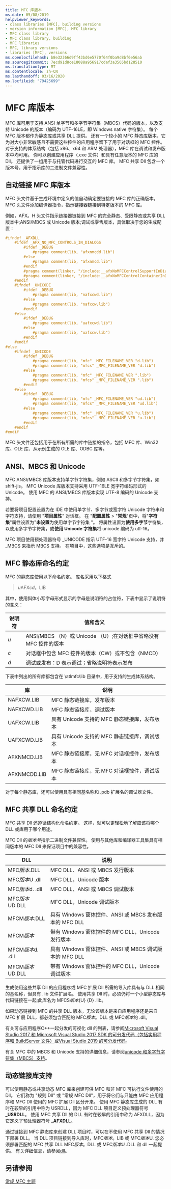 ```yaml
---
title: MFC 库版本
ms.date: 05/08/2019
helpviewer_keywords:
- class libraries [MFC], building versions
- version information [MFC], MFC library
- MFC class library
- MFC class library, building
- MFC libraries
- MFC, library versions
- libraries [MFC], versions
ms.openlocfilehash: b8e32366d9ff43bd6e5770f64f0ba9d8bf6e56ab
ms.sourcegitcommit: 7ecd91d8ce18088a956917cdaf3a3565bd128510
ms.translationtype: MT
ms.contentlocale: zh-CN
ms.lasthandoff: 03/16/2020
ms.locfileid: "79425699"
---
```

# <a name="mfc-library-versions"></a>MFC 库版本

MFC 库可用于支持 ANSI 单字节和多字节字符集（MBCS）代码的版本，以及支持 Unicode 的版本（编码为 UTF-16LE，即 Windows native 字符集）。 每个 MFC 版本都作为静态库或共享 DLL 提供。 还有一个较小的 MFC 静态库版本，它为对大小非常敏感且不需要这些控件的应用程序留下了用于对话框的 MFC 控件。 对于支持的体系结构（包括 x86、x64 和 ARM 处理器），MFC 库在调试和发布版本中均可用。 你可以创建应用程序（.exe 文件）和具有任意版本的 MFC 库的 Dll。 还提供了一组用于与托管代码进行交互的 MFC 库。 MFC 共享 Dll 包含一个版本号，用于指示库的二进制文件兼容性。

## <a name="automatic-linking-of-mfc-library-versions"></a>自动链接 MFC 库版本

MFC 头文件基于生成环境中定义的值自动确定要链接的 MFC 库的正确版本。 MFC 头文件添加编译器指令，指示链接器链接到特定版本的 MFC 库。

例如，AFX。H 头文件指示链接器链接到 MFC 的完全静态、受限静态或共享 DLL 版本中;ANSI/MBCS 或 Unicode 版本;调试或零售版本，具体取决于您的生成配置：

```cpp
#ifndef _AFXDLL
    #ifdef _AFX_NO_MFC_CONTROLS_IN_DIALOGS
        #ifdef _DEBUG
            #pragma comment(lib, "afxnmcdd.lib")
        #else
            #pragma comment(lib, "afxnmcd.lib")
        #endif
        #pragma comment(linker, "/include:__afxNoMFCControlSupportInDialogs")
        #pragma comment(linker, "/include:__afxNoMFCControlContainerInDialogs")
    #endif
    #ifndef _UNICODE
        #ifdef _DEBUG
            #pragma comment(lib, "nafxcwd.lib")
        #else
            #pragma comment(lib, "nafxcw.lib")
        #endif
    #else
        #ifdef _DEBUG
            #pragma comment(lib, "uafxcwd.lib")
        #else
            #pragma comment(lib, "uafxcw.lib")
        #endif
    #endif
#else
    #ifndef _UNICODE
        #ifdef _DEBUG
            #pragma comment(lib, "mfc" _MFC_FILENAME_VER "d.lib")
            #pragma comment(lib, "mfcs" _MFC_FILENAME_VER "d.lib")
        #else
            #pragma comment(lib, "mfc" _MFC_FILENAME_VER ".lib")
            #pragma comment(lib, "mfcs" _MFC_FILENAME_VER ".lib")
        #endif
    #else
        #ifdef _DEBUG
            #pragma comment(lib, "mfc" _MFC_FILENAME_VER "ud.lib")
            #pragma comment(lib, "mfcs" _MFC_FILENAME_VER "ud.lib")
        #else
            #pragma comment(lib, "mfc" _MFC_FILENAME_VER "u.lib")
            #pragma comment(lib, "mfcs" _MFC_FILENAME_VER "u.lib")
        #endif
    #endif
#endif
```

MFC 头文件还包括用于在所有所需的库中链接的指令，包括 MFC 库、Win32 库、OLE 库、从示例生成的 OLE 库、ODBC 库等。

## <a name="ansi-mbcs-and-unicode"></a>ANSI、MBCS 和 Unicode

MFC ANSI/MBCS 库版本支持单字节字符集，例如 ASCII 和多字节字符集，如 shift-jis。 MFC Unicode 库版本支持采用 UTF-16LE 宽字符编码形式的 Unicode。 使用 MFC 的 ANSI/MBCS 库版本实现 UTF-8 编码的 Unicode 支持。

若要将项目配置设置为在 IDE 中使用单字节、多字节或宽字符 Unicode 字符串和字符支持，请使用 "**项目属性**" 对话框。 在 "**配置属性** > "**常规**"页中，将"**字符集**"属性设置为"**未设置**为使用单字节字符集 "。 将属性设置为**使用多字节**字符集，以使用多字节字符集，或**使用 Unicode 字符集**将 unicode 编码为 utf-16。

MFC 项目使用预处理器符号 \_UNICODE 指示 UTF-16 宽字符 Unicode 支持，并 \_MBCS 来指示 MBCS 支持。 在项目中，这些选项是互斥的。

## <a name="mfc-static-library-naming-conventions"></a>MFC 静态库命名约定

MFC 的静态库使用以下命名约定。 库名采用以下格式

> <em>u</em>AFX<em>cd</em>。LIB

其中，使用斜体小写字母形式显示的字母是说明符的占位符，下表中显示了说明符的含义：

|说明符|值和含义|
|---------------|-------------------------|
|*u*|ANSI/MBCS （N）或 Unicode （U）;在对话框中省略没有 MFC 控件的版本|
|*c*|对话框中包含 MFC 控件的版本（CW）或不包含（NMCD）|
|*d*|调试或发布：D 表示调试；省略说明符表示发布|

下表中列出的所有库都包含在 \atlmfc\lib 目录中，用于支持的生成体系结构。

|库|说明|
|-------------|-----------------|
|NAFXCW.LIB|MFC 静态链接库，发布版本|
|NAFXCWD.LIB|MFC 静态链接库，调试版本|
|UAFXCW.LIB|具有 Unicode 支持的 MFC 静态链接库，发布版本|
|UAFXCWD.LIB|具有 Unicode 支持的 MFC 静态链接库，调试版本|
|AFXNMCD.LIB|MFC 静态链接库，无 MFC 对话框控件，发布版本|
|AFXNMCDD.LIB|MFC 静态链接库，无 MFC 对话框控件，调试版本|

对于每个静态库，还可以使用具有相同基名称和 .pdb 扩展名的调试器文件。

## <a name="mfc-shared-dll-naming-conventions"></a>MFC 共享 DLL 命名约定

MFC 共享 Dll 还遵循结构化命名约定。 这样，就可以更轻松地了解应该将哪个 DLL 或库用于哪个用途。

MFC Dll 的*版本号*指示二进制文件兼容性。 使用与其他库和编译器工具集具有相同版本的 MFC Dll 来保证项目中的兼容性。

|DLL|说明|
|---------|-----------------|
|MFC*版本*.DLL|MFC DLL、ANSI 或 MBCS 发行版本|
|MFC*版本*U .dll|MFC DLL，Unicode 版本|
|MFC*版本*d. .dll|MFC DLL、ANSI 或 MBCS 调试版本|
|MFC*版本*UD.DLL|MFC DLL，Unicode 调试版本|
|MFCM*版本*.DLL|具有 Windows 窗体控件、ANSI 或 MBCS 发布版本的 MFC DLL|
|MFCM*版本*|带有 Windows 窗体控件的 MFC DLL，Unicode 发行版本|
|MFCM*版本*d. .dll|具有 Windows 窗体控件、ANSI 或 MBCS 调试版本的 MFC DLL|
|MFCM*版本*UD.DLL|带有 Windows 窗体控件的 MFC DLL，Unicode 调试版本|

生成使用这些共享 Dll 的应用程序或 MFC 扩展 Dll 所需的导入库具有与 DLL 相同的基名称，但具有 .lib 文件扩展名。 使用共享 Dll 时，必须仍将一个小型静态库与代码链接在一起;此库名为 MFCS*版本*{U} {D} .lib。

如果动态链接到 MFC 的共享 DLL 版本，无论该版本是来自应用程序还是来自 MFC 扩展 DLL，都必须包含匹配的 MFC*版本*。DLL 或 MFC*版本*的 .dll。

有关可与应用程序C++一起分发的可视化 dll 的列表，请参阅[Microsoft Visual Studio 2017 和 Microsoft Visual Studio 2017 SDK 的可分发代码（包括实用程序和 BuildServer 文件）](/visualstudio/productinfo/2017-redistribution-vs)或[Visual Studio 2019 的可分发代码](/visualstudio/releases/2019/redistribution)。

有关 MFC 中的 MBCS 和 Unicode 支持的详细信息，请参阅[unicode 和多字节字符集（MBCS）支持](../atl-mfc-shared/unicode-and-multibyte-character-set-mbcs-support.md)。

## <a name="dynamic-link-library-support"></a>动态链接库支持

可以使用静态或共享动态 MFC 库来创建可供 MFC 和非 MFC 可执行文件使用的 Dll。 它们称为 "规则 Dll" 或 "常规 MFC Dll"，用于将它们与只能由 MFC 应用程序和 MFC Dll 使用的 MFC 扩展 Dll 区分开来。 使用 MFC 静态库生成的 DLL 有时在较早的引用中称为 USRDLL，因为 MFC DLL 项目定义预处理器符号 **\_USRDLL**。 使用 MFC 共享 Dll 的 DLL 有时在较早的引用中称为 AFXDLL，因为它定义了预处理器符号 **\_AFXDLL**。

通过链接到 MFC 静态库来创建 DLL 项目时，可以在不使用 MFC 共享 Dll 的情况下部署 DLL。 当 DLL 项目链接到导入库时，MFC*版本*。LIB 或 MFC*版本*U. 您必须部署匹配的 MFC 共享 DLL MFC*版本*。DLL 或 MFC*版本*U .DLL 和 dll 一起提供。 有关详细信息，请参阅[dll](../build/dlls-in-visual-cpp.md)。

## <a name="see-also"></a>另请参阅

[常规 MFC 主题](../mfc/general-mfc-topics.md)
